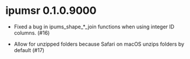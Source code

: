 # ipumsr 0.1.0.9000

* Fixed a bug in ipums_shape_*_join functions when using integer ID columns. (#16)

* Allow for unzipped folders because Safari on macOS unzips folders by default (#17)
